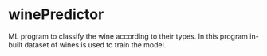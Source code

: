 # winePredictor
ML program to classify the wine according to their types. In this program in-built dataset of wines is used to train the model.
